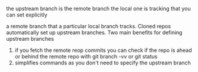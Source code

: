 the upstream branch is the remote branch the local one is tracking that you can set explicitly

a remote branch that a particular local branch tracks. Cloned repos automatically set up upstream branches. Two main benefits for defining upstream branches
1. if you fetch the remote reop commits you can check if the repo is ahead or behind the remote repo with git branch -vv or git status
2. simplifies commands as you don't need to specify the upstream branch